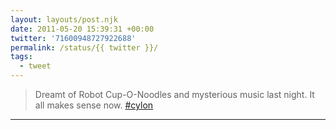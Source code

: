 ```yaml
---
layout: layouts/post.njk
date: 2011-05-20 15:39:31 +00:00
twitter: '71600948727922688'
permalink: /status/{{ twitter }}/
tags: 
  - tweet
---
```


> Dreamt of Robot Cup-O-Noodles and mysterious music last night. It all makes sense now. [#cylon](https://twitter.com/hashtag/cylon)

---
